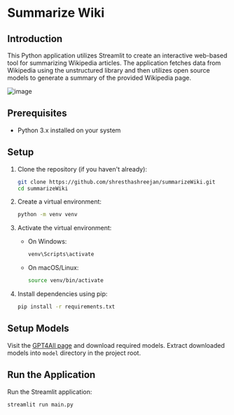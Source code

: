 # Summarize Wiki

## Introduction

This Python application utilizes Streamlit to create an interactive web-based tool for summarizing Wikipedia articles. The application fetches data from Wikipedia using the unstructured library and then utilizes open source models to generate a summary of the provided Wikipedia page.

![image](https://github.com/shresthashreejan/summarizeWiki/assets/79634187/3e3b86df-e76b-4f60-b4ac-4ed50f1cac70)


## Prerequisites

- Python 3.x installed on your system

## Setup

1. Clone the repository (if you haven't already):

    ```bash
    git clone https://github.com/shresthashreejan/summarizeWiki.git
    cd summarizeWiki
    ```

2. Create a virtual environment:

    ```bash
    python -m venv venv
    ```

3. Activate the virtual environment:

    - On Windows:

        ```bash
        venv\Scripts\activate
        ```

    - On macOS/Linux:

        ```bash
        source venv/bin/activate
        ```

4. Install dependencies using pip:

    ```bash
    pip install -r requirements.txt
    ```

## Setup Models

Visit the [GPT4All page](https://gpt4all.io/index.html) and download required models. Extract downloaded models into `model` directory in the project root.

## Run the Application

Run the Streamlit application:

```bash
streamlit run main.py
```
